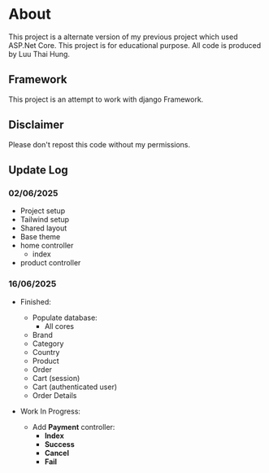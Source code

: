 # About

This project is a alternate version of my previous project which used ASP.Net Core.
This project is for educational purpose.
All code is produced by Luu Thai Hung.

## Framework

This project is an attempt to work with django Framework.

## Disclaimer

Please don't repost this code without my permissions.

## Update Log

### 02/06/2025

- Project setup
- Tailwind setup
- Shared layout
- Base theme
- home controller
  - index
- product controller

### 16/06/2025

- Finished:
  - Populate database:
    - All cores
  - Brand
  - Category
  - Country
  - Product
  - Order
  - Cart (session)
  - Cart (authenticated user)
  - Order Details

- Work In Progress:
  - Add **Payment** controller:
    - **Index**
    - **Success**
    - **Cancel**
    - **Fail**
